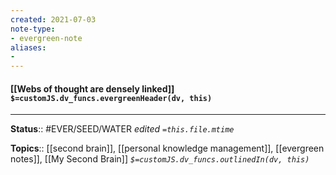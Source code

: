 ```yaml
---
created: 2021-07-03
note-type: 
- evergreen-note
aliases:
- 
---
```


#### [[Webs of thought are densely linked]] `$=customJS.dv_funcs.evergreenHeader(dv, this)`


---

**Status**:: #EVER/SEED/WATER 
*edited `=this.file.mtime`*

**Topics**:: [[second brain]], [[personal knowledge management]], [[evergreen notes]], [[My Second Brain]] 
*`$=customJS.dv_funcs.outlinedIn(dv, this)`*


